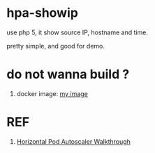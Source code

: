 # hpa-showip
use php 5, it show source IP, hostname and time.

pretty simple, and good for demo.

# do not wanna build ?
1. docker image: [my image](https://hub.docker.com/repository/docker/samopenstack/hpa-php5/tags?page=1&ordering=last_updated)

# REF
1. [Horizontal Pod Autoscaler Walkthrough](https://kubernetes.io/docs/tasks/run-application/horizontal-pod-autoscale-walkthrough/)
